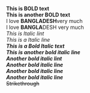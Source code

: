 **This is BOLD text** <br>
__This is another BOLD text__ <br>
I love **BANGLADESH**very much <br>
I love **BANGLA**DESH very much <br>
*This is Italic lint* <br>
_This is a Italic line_ <br>
***This is a Bold Italic text*** <br>
___This is another bold italic line___ <br>
*__Another bold italic lint__* <br>
**_Another bold italic line_** <br>
_**Another bold italic line**_ <br>
__*Another bold italic line*__ <br>
~~Strikethrough~~

